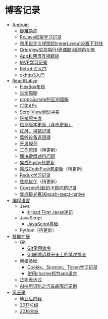 # 博客记录

- [Android](https://lyichao.github.io/category/#/Android)
  - [疑难杂症]()
  - [RxJava框架学习记录](https://lyichao.github.io/android/2018/04/26/Android%E5%BC%80%E5%8F%91-RxJava%E6%A1%86%E6%9E%B6%E5%AD%A6%E4%B9%A0%E8%AE%B0%E5%BD%95/)
  - [利用自定义视图给linearLayout设置下划线](https://lyichao.github.io/android/2018/12/12/Android%E5%BC%80%E5%8F%91-%E5%88%A9%E7%94%A8%E8%87%AA%E5%AE%9A%E4%B9%89%E8%A7%86%E5%9B%BE%E7%BB%99linearLayout%E8%AE%BE%E7%BD%AE%E4%B8%8B%E5%88%92%E7%BA%BF/)
  - [GridView实现隔行(奇偶数)换颜色功能](https://lyichao.github.io/android/2018/12/12/Android%E5%BC%80%E5%8F%91-GridView%E5%AE%9E%E7%8E%B0%E9%9A%94%E8%A1%8C(%E5%A5%87%E5%81%B6%E6%95%B0)%E6%8D%A2%E9%A2%9C%E8%89%B2%E5%8A%9F%E8%83%BD/)
  - [App和网页互相跳转](https://lyichao.github.io/android/2018/12/15/Android%E5%BC%80%E5%8F%91-App%E5%92%8C%E7%BD%91%E9%A1%B5%E4%BA%92%E7%9B%B8%E8%B7%B3%E8%BD%AC/)
  - [MVP学习记录](https://lyichao.github.io/android/2019/01/21/Android%E5%BC%80%E5%8F%91-MVP%E6%A1%86%E6%9E%B6%E5%AD%A6%E4%B9%A0%E8%AE%B0%E5%BD%95/)
  - [Retrofit2入门]()
  - [okhttp3入门]()
- [ReactNative](https://lyichao.github.io/category/#/ReactNative)
  - [FlexBox布局](https://lyichao.github.io/reactnative/2017/08/10/ReactNative%E5%BC%80%E5%8F%91-FlexBox%E5%B8%83%E5%B1%80/)
  - [生命周期](https://lyichao.github.io/reactnative/2017/08/10/ReactNative%E5%BC%80%E5%8F%91-%E7%94%9F%E5%91%BD%E5%91%A8%E6%9C%9F/)
  - [props与state的区别理解](https://lyichao.github.io/reactnative/2017/08/15/ReactNative%E5%BC%80%E5%8F%91-props%E4%B8%8Estate%E7%9A%84%E5%8C%BA%E5%88%AB%E7%90%86%E8%A7%A3/)
  - [打包APk](https://lyichao.github.io/reactnative/2017/08/20/ReactNative%E5%BC%80%E5%8F%91-%E6%89%93%E5%8C%85APk/)
  - [ScrollView滑动冲突](https://lyichao.github.io/reactnative/2017/08/22/ReactNative%E5%BC%80%E5%8F%91-ScrollView%E6%BB%91%E5%8A%A8%E5%86%B2%E7%AA%81/)
  - [链接原生库](https://lyichao.github.io/reactnative/2017/11/14/ReactNative%E5%BC%80%E5%8F%91-%E9%93%BE%E6%8E%A5%E5%8E%9F%E7%94%9F%E5%BA%93/)
  - [检测版本更新（非热更新）](https://lyichao.github.io/reactnative/2017/12/06/ReactNative%E5%BC%80%E5%8F%91-%E6%A3%80%E6%B5%8B%E7%89%88%E6%9C%AC%E6%9B%B4%E6%96%B0-%E9%9D%9E%E7%83%AD%E6%9B%B4%E6%96%B0/)
  - [红屏、报错记录](https://lyichao.github.io/reactnative/2017/12/07/ReactNative%E5%BC%80%E5%8F%91-%E7%BA%A2%E5%B1%8F-%E6%8A%A5%E9%94%99%E8%AE%B0%E5%BD%95/)
  - [监听设备返回键](https://lyichao.github.io/reactnative/2017/12/10/ReactNative%E5%BC%80%E5%8F%91-%E7%9B%91%E5%90%AC%E8%AE%BE%E5%A4%87%E8%BF%94%E5%9B%9E%E9%94%AE/)
  - [开发规范](https://lyichao.github.io/reactnative/2018/01/01/ReactNative%E5%BC%80%E5%8F%91-%E5%BC%80%E5%8F%91%E8%A7%84%E8%8C%83/)
  - [工作原理](https://lyichao.github.io/reactnative/2018/01/05/ReactNative%E5%BC%80%E5%8F%91-%E5%B7%A5%E4%BD%9C%E5%8E%9F%E7%90%86/)（待更新）
  - [解决键盘遮挡问题](https://lyichao.github.io/reactnative/2018/02/07/ReactNative%E5%BC%80%E5%8F%91-%E8%A7%A3%E5%86%B3%E9%94%AE%E7%9B%98%E9%81%AE%E6%8C%A1%E9%97%AE%E9%A2%98/)
  - [集成Pushy热更新](https://lyichao.github.io/reactnative/2018/03/13/ReactNative%E5%BC%80%E5%8F%91-%E9%9B%86%E6%88%90Pushy%E7%83%AD%E6%9B%B4%E6%96%B0/)
  - [集成CodePush热更新](https://lyichao.github.io/reactnative/2018/03/15/ReactNative%E5%BC%80%E5%8F%91-%E9%9B%86%E6%88%90CodePush%E7%83%AD%E6%9B%B4%E6%96%B0/)（待更新）
  - [Redux学习记录](https://lyichao.github.io/reactnative/2018/05/07/ReactNative%E5%BC%80%E5%8F%91-Redux%E5%AD%A6%E4%B9%A0%E8%AE%B0%E5%BD%95/)
  - [性能优化](https://lyichao.github.io/reactnative/2018/05/10/ReactNative%E5%BC%80%E5%8F%91-%E6%80%A7%E8%83%BD%E4%BC%98%E5%8C%96/)（待更新）
  - [Console引起的卡顿问题记录](https://lyichao.github.io/reactnative/2018/12/03/ReactNative%E5%BC%80%E5%8F%91-Console%E5%BC%95%E8%B5%B7%E7%9A%84%E5%8D%A1%E9%A1%BF%E9%97%AE%E9%A2%98%E8%AE%B0%E5%BD%95/)
  - [集成极光推送jpush-react-native](https://lyichao.github.io/reactnative/2018/12/07/ReactNative%E5%BC%80%E5%8F%91-%E9%9B%86%E6%88%90%E6%9E%81%E5%85%89%E6%8E%A8%E9%80%81jpush-react-native/)
- [编程语言](https://lyichao.github.io/category/#/%E7%BC%96%E7%A8%8B%E8%AF%AD%E8%A8%80)
  - Java
    - [《Head First Java》速记](https://lyichao.github.io/%E7%BC%96%E7%A8%8B%E8%AF%AD%E8%A8%80/2017/10/14/Java%E5%AD%A6%E4%B9%A0-Head-First-Java-%E9%80%9F%E8%AE%B0/)
  - JavaScript
    - [JavaScript基础](https://lyichao.github.io/%E7%BC%96%E7%A8%8B%E8%AF%AD%E8%A8%80/2019/03/10/JavaScript%E5%9F%BA%E7%A1%80)
  - Python（待更新）
- [技能扩展](https://lyichao.github.io/category/#/%E8%AE%A1%E7%AE%97%E6%9C%BA%E6%8A%80%E8%83%BD)
  - Git
    - [GIt常用命令](https://lyichao.github.io/%E8%AE%A1%E7%AE%97%E6%9C%BA%E6%8A%80%E8%83%BD/2017/11/11/GIt%E5%B8%B8%E7%94%A8%E5%91%BD%E4%BB%A4/)
    - [Git删除远程分支上的某次提交](https://lyichao.github.io/%E8%AE%A1%E7%AE%97%E6%9C%BA%E6%8A%80%E8%83%BD/2019/01/16/Git%E5%88%A0%E9%99%A4%E8%BF%9C%E7%A8%8B%E5%88%86%E6%94%AF%E4%B8%8A%E7%9A%84%E6%9F%90%E6%AC%A1%E6%8F%90%E4%BA%A4/)
  - 网络基础
    - [Cookie、Session、Token学习记录](https://lyichao.github.io/%E8%AE%A1%E7%AE%97%E6%9C%BA%E6%8A%80%E8%83%BD/2018/01/12/Cookie-Session-Token%E5%AD%A6%E4%B9%A0%E8%AE%B0%E5%BD%95/)
    - [使用charles抓包app请求](https://lyichao.github.io/%E8%AE%A1%E7%AE%97%E6%9C%BA%E6%8A%80%E8%83%BD/2018/12/05/%E4%BD%BF%E7%94%A8charles%E6%8A%93%E5%8C%85app%E8%AF%B7%E6%B1%82/)
  - [正则表达式](https://lyichao.github.io/%E8%AE%A1%E7%AE%97%E6%9C%BA%E6%8A%80%E8%83%BD/2018/10/05/%E6%AD%A3%E5%88%99%E8%A1%A8%E8%BE%BE%E5%BC%8F/)
  - [AI拍照识别之汽车故障灯识别](https://lyichao.github.io/%E8%AE%A1%E7%AE%97%E6%9C%BA%E6%8A%80%E8%83%BD/2019/02/02/AI%E6%8B%8D%E7%85%A7%E8%AF%86%E5%88%AB%E4%B9%8B%E6%B1%BD%E8%BD%A6%E6%95%85%E9%9A%9C%E7%81%AF%E8%AF%86%E5%88%AB/)
- [风云录](https://lyichao.github.io/category/#/%E9%A3%8E%E4%BA%91%E5%BD%95)
  - [毕业后的我](https://lyichao.github.io/%E9%A3%8E%E4%BA%91%E5%BD%95/2017/09/28/%E6%AF%95%E4%B8%9A%E5%90%8E%E7%9A%84%E6%88%91/)
  - [2017总结](https://lyichao.github.io/%E9%A3%8E%E4%BA%91%E5%BD%95/2018/01/25/2017%E6%80%BB%E7%BB%93/)
  - [2018总结](https://lyichao.github.io/%E9%A3%8E%E4%BA%91%E5%BD%95/2019/01/21/2018%E6%80%BB%E7%BB%93/)

